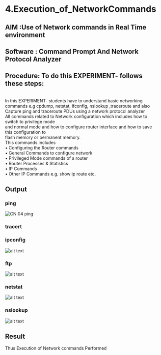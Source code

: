 # 4.Execution_of_NetworkCommands
## AIM :Use of Network commands in Real Time environment
## Software : Command Prompt And Network Protocol Analyzer
## Procedure: To do this EXPERIMENT- follows these steps:
<BR>
In this EXPERIMENT- students have to understand basic networking commands e.g cpdump, netstat, ifconfig, nslookup ,traceroute and also Capture ping and traceroute PDUs using a network protocol analyzer 
<BR>
All commands related to Network configuration which includes how to switch to privilege mode
<BR>
and normal mode and how to configure router interface and how to save this configuration to
<BR>
flash memory or permanent memory.
<BR>
This commands includes
<BR>
• Configuring the Router commands
<BR>
• General Commands to configure network
<BR>
• Privileged Mode commands of a router 
<BR>
• Router Processes & Statistics
<BR>
• IP Commands
<BR>
• Other IP Commands e.g. show ip route etc.
<BR>

## Output
### ping
![CN 04 ping](https://github.com/user-attachments/assets/7e989f78-b044-4a11-ad82-be76149973da)



### tracert

### ipconfig
![alt text](ipconfig.png)

### ftp
![alt text](ftp.png)

### netstat
![alt text](netstat.png)

### nslookup
![alt text](nslookup.png)

## Result
Thus Execution of Network commands Performed 

